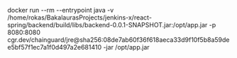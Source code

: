 docker run --rm --entrypoint java -v /home/rokas/BakalaurasProjects/jenkins-x/react-spring/backend/build/libs/backend-0.0.1-SNAPSHOT.jar:/opt/app.jar -p 8080:8080 cgr.dev/chainguard/jre@sha256:08de7ab60f36f618aeca33d9f10f5b8a59dee5bf57f1ec7a1f0d497a2e681410 -jar /opt/app.jar
